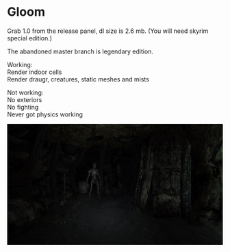 # Gloom

Grab 1.0 from the release panel, dl size is 2.6 mb. (You will need skyrim special edition.)

The abandoned master branch is legendary edition.

Working:  
Render indoor cells  
Render draugr, creatures, static meshes and mists 

Not working:  
No exteriors  
No fighting  
Never got physics working

![preview](dark-sse_k3N7K33sa8.jpg)
